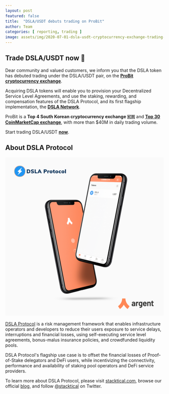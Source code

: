 ```yaml
---
layout: post
featured: false
title:  "DSLA/USDT debuts trading on ProBit"
author: Team
categories: [ reporting, trading ]
image: assets/img/2020-07-01-dsla-usdt-cryptocurrency-exchange-trading-probit.jpg
---
```


## Trade DSLA/USDT now 🚀

Dear community and valued customers, we inform you that the DSLA token has debuted trading under the DSLA/USDT pair, on the **[ProBit cryptocurrency exchange](https://www.probit.com/app/exchange/DSLA-USDT)**.

Acquiring DSLA tokens will enable you to provision your Decentralized Service Level Agreements, and use the staking, rewarding, and compensation features of the DSLA Protocol, and its first flagship implementation, the **[DSLA Network](https://dsla.network)**.

ProBit is a **Top 4 South Korean cryptocurrency exchange 🇰🇷** and **[Top 30 CoinMarketCap exchange](https://coinmarketcap.com/rankings/exchanges/)**, with more than $40M in daily trading volume. 

Start trading DSLA/USDT  **[now](https://www.probit.com/app/exchange/DSLA-USDT)**.

## About DSLA Protocol

[![DSLA Token, now on Argent wallet](/assets/img/2020-08-26-dsla-token-available-on-Argent-keyless-wallet-screenshot.jpg)](https://stacktical.com)

[DSLA Protocol](https://stacktical.com) is a risk management framework that enables infrastructure operators and developers to reduce their users exposure to service delays, interruptions and financial losses, using self-executing service level agreements, bonus-malus insurance policies, and crowdfunded liquidity pools.

DSLA Protocol's flagship use case is to offset the financial losses of Proof-of-Stake delegators and DeFi users, while incentivizing the connectivity, performance and availability of staking pool operators and DeFi service providers.

To learn more about DSLA Protocol, please visit [stacktical.com](https://stacktical.com), browse our official [blog](https://blog.stacktical.com), and follow [@stacktical](https://twitter.com/Stacktical) on Twitter.